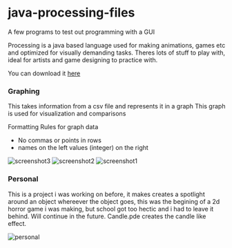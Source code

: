 # java-processing-files
A few programs to test out programming with a GUI

Processing is a java based language used for making animations, games etc and optimized for visually demanding tasks.
Theres lots of stuff to play with, ideal for artists and game designing to practice with.

You can download it [here](https://processing.org/)

### Graphing
This takes information from a csv file and represents it in a graph
This graph is used for visualization and comparisons

Formatting Rules for graph data
- No commas or points in rows
- names on the left values (integer) on the right

![screenshot3](https://user-images.githubusercontent.com/15314851/60805244-86f0ea00-a14d-11e9-8c09-96db3b3b4a3e.png)
![screenshot2](https://user-images.githubusercontent.com/15314851/60805251-8a847100-a14d-11e9-9ede-e0b75d0676e3.png)
![screenshot1](https://user-images.githubusercontent.com/15314851/60805254-8ce6cb00-a14d-11e9-8e68-a80c98f52a59.png)

### Personal
This is a project i was working on before, it makes creates a spotlight around an object whereever the object goes,
this was the begining of a 2d horror game i was making, but school got too hectic and i had to leave it behind. Will continue
in the future. Candle.pde creates the candle like effect.

![personal](https://user-images.githubusercontent.com/15314851/60807036-9de60b00-a152-11e9-8e2a-1202e99877e8.png)
